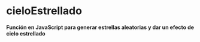 ﻿# cieloEstrellado

<b>Función en JavaScript para generar estrellas aleatorias y dar un efecto de cielo estrellado</b>

<img  src="https://media.giphy.com/media/9l4XX5eqTtAAqeflnw/giphy.gif" alt="" srcset="">
